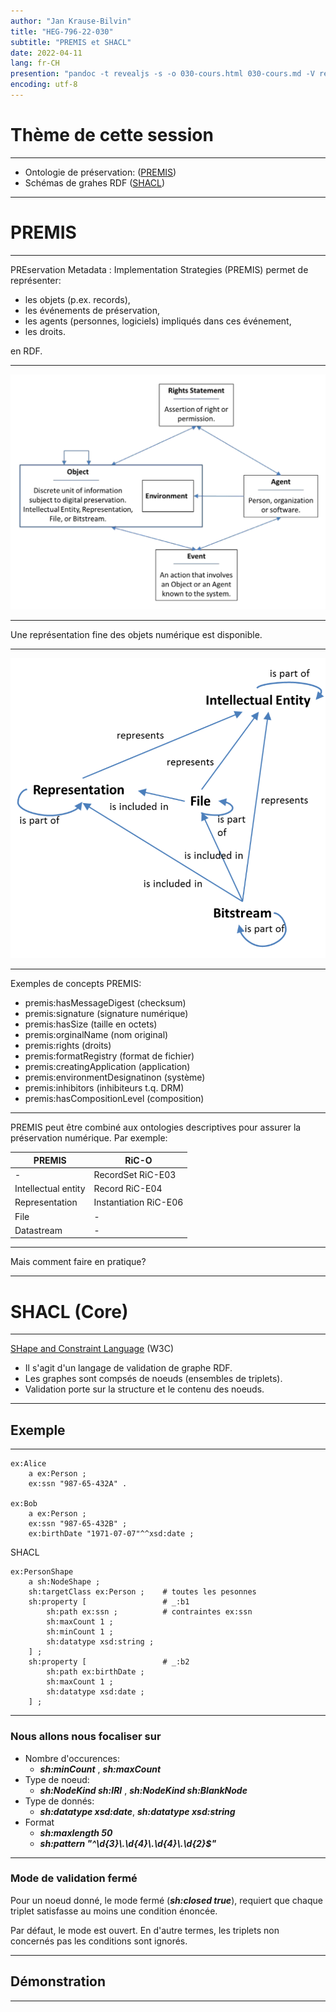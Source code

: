 ```yaml
---
author: "Jan Krause-Bilvin"
title: "HEG-796-22-030"
subtitle: "PREMIS et SHACL"
date: 2022-04-11
lang: fr-CH
presention: "pandoc -t revealjs -s -o 030-cours.html 030-cours.md -V revealjs-url=reveal.js -V theme=league --katex; pandoc -t html5 -o 030-cours.pdf 030-cours.md"
encoding: utf-8
---
```


# Thème de cette session

---

  * Ontologie de préservation: ([PREMIS](https://fr.wikipedia.org/wiki/Preservation_Metadata:_Implementation_Strategies))
  * Schémas de grahes RDF ([SHACL](https://fr.wikipedia.org/wiki/SHACL))

---

# PREMIS

---

PREservation Metadata : Implementation Strategies (PREMIS) permet de représenter:

* les objets (p.ex. records),
* les événements de préservation,
* les agents (personnes, logiciels) impliqués dans ces événement,
* les droits.

en RDF.


---


![PREMIS overview](media/PREMIS-overview.png)


---

Une représentation fine des objets numérique est disponible. 

---

![PREMIS overview](media/PREMIS-objects.png)

---

Exemples de concepts PREMIS:

* premis:hasMessageDigest (checksum)
* premis:signature (signature numérique)
* premis:hasSize (taille en octets) 
* premis:orginalName (nom original)
* premis:rights (droits)
* premis:formatRegistry (format de fichier)
* premis:creatingApplication (application)
* premis:environmentDesignatinon (système)
* premis:inhibitors (inhibiteurs t.q. DRM)
* premis:hasCompositionLevel (composition)

---


PREMIS peut être combiné aux ontologies descriptives pour assurer la préservation numérique. Par exemple:

| PREMIS | RiC-O |
|--------|-------|
| - | RecordSet RiC-E03 |
| Intellectual entity | Record RiC-E04 |
| Representation | Instantiation RiC-E06 |
| File | - |
| Datastream | - |

---

Mais comment faire en pratique?

---

# SHACL (Core)

---

[SHape and Constraint Language](https://www.w3.org/TR/shacl/) (W3C)

* Il s'agit d'un langage de validation de graphe RDF.
* Les graphes sont compsés de noeuds (ensembles de triplets).
* Validation porte sur la structure et le contenu des noeuds.


---

## Exemple

---

```turtle
ex:Alice
	a ex:Person ;
	ex:ssn "987-65-432A" .

ex:Bob
	a ex:Person ;
	ex:ssn "987-65-432B" ;
	ex:birthDate "1971-07-07"^^xsd:date ;
```

SHACL

```turtle
ex:PersonShape
	a sh:NodeShape ;
	sh:targetClass ex:Person ;    # toutes les pesonnes
	sh:property [                 # _:b1
		sh:path ex:ssn ;          # contraintes ex:ssn
		sh:maxCount 1 ;
		sh:minCount 1 ;
		sh:datatype xsd:string ;
	] ;
	sh:property [                 # _:b2
		sh:path ex:birthDate ;
		sh:maxCount 1 ;
		sh:datatype xsd:date ;
	] ;
```

---

### Nous allons nous focaliser sur

* Nombre d'occurences:  
  * ***sh:minCount*** , ***sh:maxCount***
* Type de noeud: 
  * ***sh:NodeKind sh:IRI*** , ***sh:NodeKind sh:BlankNode***
* Type de donnés: 
  * ***sh:datatype xsd:date***, ***sh:datatype xsd:string*** 
* Format
  * ***sh:maxlength 50***
  * ***sh:pattern "^\\d{3}\\.\\d{4}\\.\\d{4}\\.\\d{2}$"***
 

---

### Mode de validation fermé

Pour un noeud donné, le mode fermé (***sh:closed true***), requiert que
chaque triplet satisfasse au moins une condition énoncée.

Par défaut, le mode est ouvert. En d'autre termes, les triplets non concernés
pas les conditions sont ignorés.

---

## Démonstration

---
